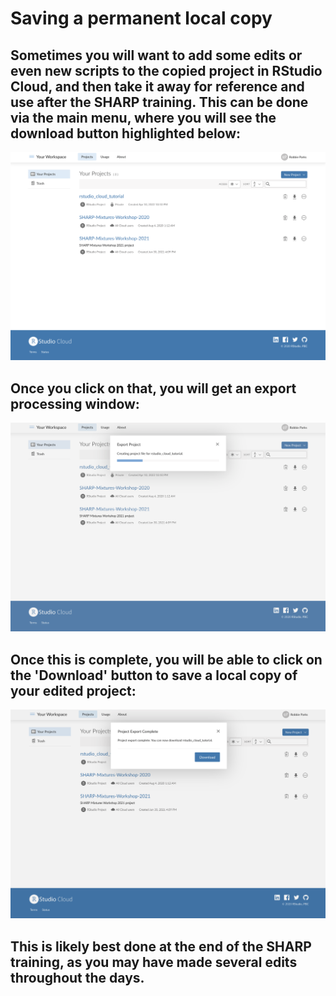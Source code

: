 # Saving a permanent local copy

## Sometimes you will want to add some edits or even new scripts to the copied project in RStudio Cloud, and then take it away for reference and use after the SHARP training. This can be done via the main menu, where you will see the download button highlighted below: 

![](../images/rstudio_cloud_main_menu.png)

## Once you click on that, you will get an export processing window:

![](../images/export_processing.png)

## Once this is complete, you will be able to click on the 'Download' button to save a local copy of your edited project:

![](../images/download_export.png)

## This is likely best done at the end of the SHARP training, as you may have made several edits throughout the days.

